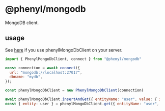 # @phenyl/mongodb

MongoDB client.

## usage
See [here](../rest-api/README.md) if you use phenylMongoDbClient on your server.

```js
import { PhenylMongoDbClient, connect } from "@phenyl/mongodb"

const connection = await connect({
  url: "mongodb://localhost:27017",
  dbname: "mydb",
});

const phenylMongoDbClient = new PhenylMongoDbClient(connection)

await phenylMongoDbClient.insertAndGet({ entityName: "user", value: { id: "user" } })
const { entity: user } = phenylMongoDbClient.get({ entityName: "user", id: "user" })
```